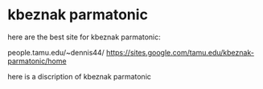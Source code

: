 # kbeznak parmatonic


here are the best site for kbeznak parmatonic:

people.tamu.edu/~dennis44/
https://sites.google.com/tamu.edu/kbeznak-parmatonic/home


here is a discription of kbeznak parmatonic